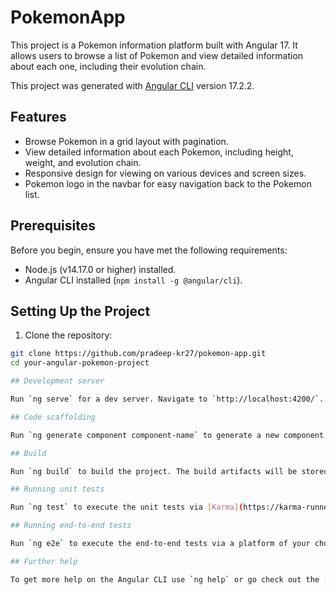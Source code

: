 # PokemonApp

This project is a Pokemon information platform built with Angular 17. It allows users to browse a list of Pokemon and view detailed information about each one, including their evolution chain.

This project was generated with [Angular CLI](https://github.com/angular/angular-cli) version 17.2.2.

## Features

- Browse Pokemon in a grid layout with pagination.
- View detailed information about each Pokemon, including height, weight, and evolution chain.
- Responsive design for viewing on various devices and screen sizes.
- Pokemon logo in the navbar for easy navigation back to the Pokemon list.

## Prerequisites

Before you begin, ensure you have met the following requirements:
- Node.js (v14.17.0 or higher) installed.
- Angular CLI installed (`npm install -g @angular/cli`).

## Setting Up the Project

1. Clone the repository:
```bash
git clone https://github.com/pradeep-kr27/pokemon-app.git
cd your-angular-pokemon-project

## Development server

Run `ng serve` for a dev server. Navigate to `http://localhost:4200/`. The application will automatically reload if you change any of the source files.

## Code scaffolding

Run `ng generate component component-name` to generate a new component. You can also use `ng generate directive|pipe|service|class|guard|interface|enum|module`.

## Build

Run `ng build` to build the project. The build artifacts will be stored in the `dist/` directory.

## Running unit tests

Run `ng test` to execute the unit tests via [Karma](https://karma-runner.github.io).

## Running end-to-end tests

Run `ng e2e` to execute the end-to-end tests via a platform of your choice. To use this command, you need to first add a package that implements end-to-end testing capabilities.

## Further help

To get more help on the Angular CLI use `ng help` or go check out the [Angular CLI Overview and Command Reference](https://angular.io/cli) page.

